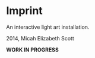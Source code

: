 Imprint
=======

An interactive light art installation.

2014, Micah Elizabeth Scott

**WORK IN PROGRESS**


